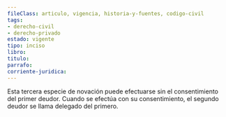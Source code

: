 ```yaml
---
fileClass: articulo, vigencia, historia-y-fuentes, codigo-civil
tags:
- derecho-civil
- derecho-privado
estado: vigente
tipo: inciso
libro:
titulo:
parrafo:
corriente-juridica:
---
```

Esta tercera especie de novación puede efectuarse sin el consentimiento del primer deudor. Cuando se efectúa con su consentimiento, el segundo deudor se llama delegado del primero.
